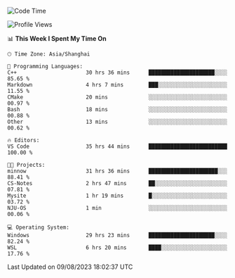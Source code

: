 <!--START_SECTION:waka-->
![Code Time](http://img.shields.io/badge/Code%20Time-1%2C140%20hrs%2018%20mins-blue)

![Profile Views](http://img.shields.io/badge/Profile%20Views-1-blue)

📊 **This Week I Spent My Time On** 

```text
🕑︎ Time Zone: Asia/Shanghai

💬 Programming Languages: 
C++                      30 hrs 36 mins      █████████████████████░░░░   85.65 % 
Markdown                 4 hrs 7 mins        ███░░░░░░░░░░░░░░░░░░░░░░   11.55 % 
CMake                    20 mins             ░░░░░░░░░░░░░░░░░░░░░░░░░   00.97 % 
Bash                     18 mins             ░░░░░░░░░░░░░░░░░░░░░░░░░   00.88 % 
Other                    13 mins             ░░░░░░░░░░░░░░░░░░░░░░░░░   00.62 % 

🔥 Editors: 
VS Code                  35 hrs 44 mins      █████████████████████████   100.00 % 

🐱‍💻 Projects: 
minnow                   31 hrs 36 mins      ██████████████████████░░░   88.41 % 
CS-Notes                 2 hrs 47 mins       ██░░░░░░░░░░░░░░░░░░░░░░░   07.81 % 
Mysite                   1 hr 19 mins        █░░░░░░░░░░░░░░░░░░░░░░░░   03.72 % 
NJU-OS                   1 min               ░░░░░░░░░░░░░░░░░░░░░░░░░   00.06 % 

💻 Operating System: 
Windows                  29 hrs 23 mins      █████████████████████░░░░   82.24 % 
WSL                      6 hrs 20 mins       ████░░░░░░░░░░░░░░░░░░░░░   17.76 % 
```


 Last Updated on 09/08/2023 18:02:37 UTC
<!--END_SECTION:waka-->
